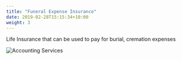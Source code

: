 ```yaml
---
title: "Funeral Expense Insurance"
date: 2019-02-28T15:15:34+10:00
weight: 3
---
```


Life Insurance that can be used to pay for burial, cremation expenses

![Accounting Services](/images/austin-distel-nGc5RT2HmF0-unsplash.jpg)
